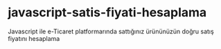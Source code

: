# javascript-satis-fiyati-hesaplama
Javascript ile e-Ticaret platformarında sattığınız ürününüzün doğru satış fiyatını hesaplama
